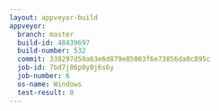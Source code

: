 ```yaml
---
layout: appveyor-build
appveyor:
  branch: master
  build-id: 48439697
  build-number: 532
  commit: 338297d50a63e6d879e85003f6e73856da0c895c
  job-id: 7bd7j06p0y0j6s6y
  job-number: 6
  os-name: Windows
  test-result: 0
---
```

